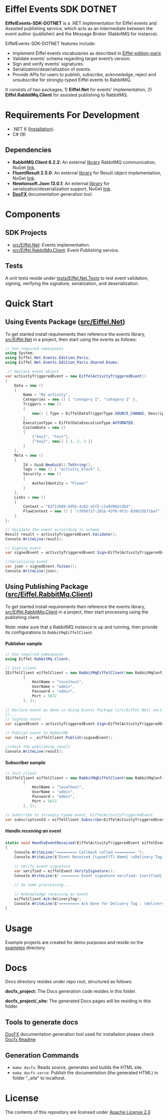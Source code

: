 # Eiffel Events SDK DOTNET #

**EiffelEvents-SDK-DOTNET** is a .NET implementation for Eiffel events and  Assisted publishing service, which acts as an intermediate between the event author (publisher) and the Message Broker (RabbitMQ for instance).

EiffelEvents-SDK-DOTNET features include:

- Implement Eiffel events vocabularies as described in [Eiffel-edition-paris](https://github.com/eiffel-community/eiffel/tree/edition-paris) 
- Validate events' schema regarding target event’s version.
- Sign and verify events' signatures.
- Serialization/deserialization of events.
- Provide  APIs for users to publish, subscribe, acknowledge, reject and unsubscribe for strongly-typed Eiffel events to RabbitMQ.

It consists of two packages; 1) **Eiffel.Net** for events' implementation, 2) **Eiffel.RabbitMq.Client** for assisted publishing to RabbitMQ.



# Requirements For Development #

- .NET 6 ([Installation](https://dotnet.microsoft.com/download/dotnet/6.0)).
- C# (9)

## Dependencies

- **RabbitMQ.Client 6.2.2**:  An external [library](https://github.com/rabbitmq/rabbitmq-dotnet-client) RabbitMQ communication, NuGet [link](https://www.nuget.org/packages/RabbitMQ.Client/).
- **FluentResult 2.5.0**: An external [library](https://github.com/altmann/FluentResults) for Result object implementation, NuGet [link](https://www.nuget.org/packages/FluentResults/).
- **Newtonsoft.Json 13.0.1**:  An external [library](https://github.com/JamesNK/Newtonsoft.Json) for serialization/deserialization support, NuGet [link](https://www.nuget.org/packages/Newtonsoft.Json).
- **[DocFX](https://dotnet.github.io/docfx/index.html)** documentation generation tool.

# Components

## SDK Projects

- [src/Eiffel.Net](src/Eiffel.Net): Events implementation.
- [src/Eiffel.RabbitMq.Client](src/Src/Eiffel.RabbitMq.Client): Event Publishing service.

## Tests

A unit tests reside under [tests/Eiffel.Net.Tests](tests/Eiffel.Net.Tests) to test event validation, signing, verifying the signature, serialization, and deserialization.

# Quick Start #

## Using Events Package ([src/Eiffel.Net](src/Eiffel.Net))

To get started install requirements then reference the events library, [src/Eiffel.Net](src/Eiffel.Net) in a project, then start using the events as follows:

```c#
// Use required namespaces
using System;
using Eiffel.Net.Events.Edition_Paris;
using Eiffel.Net.Events.Edition_Paris.Shared.Enums;

 // Declare event object
var activityTriggeredEvent = new EiffelActivityTriggeredEvent()
{
    Data = new ()
    {
        Name = "My activity",
        Categories = new () { "category 1", "category 2" },
        Triggers = new ()
        {
            new() { Type = EiffelDataTriggerType.SOURCE_CHANGE, Description = "Description" }
        },
        ExecutionType = EiffelDataExecutionType.AUTOMATED,
        CustomData = new ()
        {
            {"key1", "test"},
            {"key2", new[] { 1, 2, 3 }}
        }
    },
    Meta = new ()
    {
        Id = Guid.NewGuid().ToString(),
        Tags = new () { "activity_block" },
        Security = new ()
        {
            AuthorIdentity = "Flower"
        }
    },
    Links = new ()
    {
        Context = "82f11609-bd5b-4c82-a5f2-c2a9d982cdbd",
        FlowContext = new () { "cf056717-201b-43f6-9f2c-839b33b71baf" }
    }
};

// Validate the event accorrding to schema
Result result = activityTriggeredEvent.Validate();
Console.WriteLine(result);

// Signing event
var signedEvent = activityTriggeredEvent.Sign<EiffelActivityTriggeredEvent>();

//Serializing event
var json = signedEvent.ToJson();
Console.WriteLine(json);
```



## Using Publishing Package ([src/Eiffel.RabbitMq.Client](src/Eiffel.RabbitMq.Client))

To get started install requirements then reference the events library, [src/Eiffel.RabbitMq.Client](src/Eiffel.RabbitMq.Client) in a project, then start processing using the publishing client.

Note: make sure that a RabbitMQ instance is up and running, then provide its configurations to `RabbitMqEiffelClient`

#### **Publisher sample**

```c#
// Use required namespaces
using Eiffel.RabbitMq.Client;

// Init client
IEiffelClient eiffelClient = new RabbitMqEiffelClient(new RabbitMqConfig
        {
            HostName = "localhost",
            UserName = "admin",
            Password = "admin",
            Port = 5672
        }, 1);
        
// Declare event as done in Using Events Package (src/Eiffel.Net) section
//...
// Signing event
var signedEvent = activityTriggeredEvent.Sign<EiffelActivityTriggeredEvent>();

// Publish event to RabbitMQ
var result = _eiffelClient.Publish(signedEvent);

//check the publishing result
Console.WriteLine(result);
```

#### **Subscriber sample**

```c#
// Init client
IEiffelClient eiffelClient = new RabbitMqEiffelClient(new RabbitMqConfig
        {
            HostName = "localhost",
            UserName = "admin",
            Password = "admin",
            Port = 5672
        }, 1);

// Subscribe to strongly-typed event, EiffelActivityTriggeredEvent
var subscriptionId = eiffelClient.Subscribe<EiffelActivityTriggeredEvent>(HandleEventReceived);
```

##### **Handle receiving an event** 

```c#
static void HandleEventReceived(EiffelActivityTriggeredEvent eiffelEvent, ulong deliveryTag)
{
    Console.WriteLine("========= Callback called ========= ");
    Console.WriteLine($"Event Received {typeof(T).Name} \nDelivery Tag : {deliveryTag} \n========");
   
    // verify event signature
    var verified = eiffelEvent.VerifySignature();
    Console.WriteLine($" ======== Event signature verified: {verified} ==============");
    
    // do some proccessing...
    
	// Acknowledge receiving an event
    eiffelClient.Ack(deliveryTag);
    Console.WriteLine($"========= Ack Done for Delivery Tag : {deliveryTag} ===========");
}
```

# Usage

Example projects are created for demo purposes and reside on the [examples](examples) directory.

# Docs

Docs directory resides under repo root, structured as follows:

**docfx_project:** The Docs generation code resides in this folder.

**docfx_project/_site:** The generated Docs pages will be residing in this folder.

## Tools to generate docs

[DocFX](https://dotnet.github.io/docfx/index.html) documentation generation tool used for installation please check [Docfx Readme](docs/README.md) 

## Generation Commands

- `make docfx`:  Reads source, generates and builds the HTML site.
- `make docfx-serve`:   Publish the documentation (the generated HTML) in folder "_site" to localhost.

# License

The contents of this repository are licensed under [Apache License 2.0](LICENSE)

